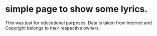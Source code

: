 # simple page to show some lyrics.

This was just for educational purposes.
Data is taken from internet and Copyright belongs to their respective owners.

